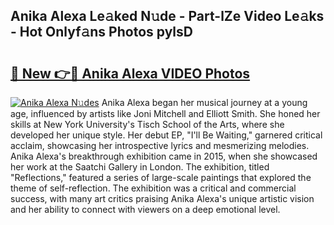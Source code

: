 ## Anika Alexa Le𝚊ked N𝚞de - Part-lZe Video Le𝚊ks - Hot Onlyf𝚊ns Photos pylsD

# <h2><a href="http://ab51658.deff.icu/?id=Anika+Alexa">🔗 New 👉🔴 Anika Alexa VIDEO Photos</a></h2>

[![Anika Alexa N𝚞des](https://i.imgur.com/rIISA9y.gif)](http://ab51658.deff.icu/?id=Anika+Alexa)
Anika Alexa began her musical journey at a young age, influenced by artists like Joni Mitchell and Elliott Smith. She honed her skills at New York University's Tisch School of the Arts, where she developed her unique style. Her debut EP, "I'll Be Waiting," garnered critical acclaim, showcasing her introspective lyrics and mesmerizing melodies. Anika Alexa's breakthrough exhibition came in 2015, when she showcased her work at the Saatchi Gallery in London. The exhibition, titled "Reflections," featured a series of large-scale paintings that explored the theme of self-reflection. The exhibition was a critical and commercial success, with many art critics praising Anika Alexa's unique artistic vision and her ability to connect with viewers on a deep emotional level.
